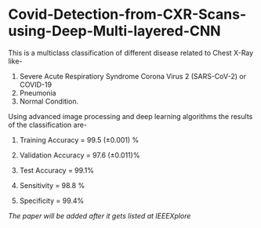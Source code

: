# Covid-Detection-from-CXR-Scans-using-Deep-Multi-layered-CNN

This is a multiclass classification of different disease related to Chest X-Ray like-
1. Severe Acute Respiratiory Syndrome Corona Virus 2 (SARS-CoV-2) or COVID-19
2. Pneumonia
3. Normal Condition.

Using advanced image processing and deep learning algorithms the results of the classification are-
1. Training Accuracy = 99.5 (±0.001) %
2. Validation Accuracy = 97.6 (±0.011)%
3. Test Accuracy = 99.1%

4. Sensitivity = 98.8 %
5. Specificity = 99.4%

*The paper will be added after it gets listed at IEEEXplore*
